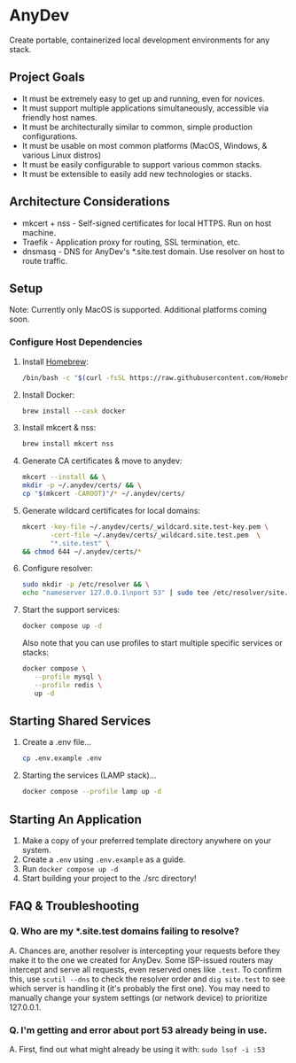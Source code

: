 # AnyDev
Create portable, containerized local development environments for any stack.

## Project Goals
* It must be extremely easy to get up and running, even for novices.
* It must support multiple applications simultaneously, accessible via friendly host names.
* It must be architecturally similar to common, simple production configurations.
* It must be usable on most common platforms (MacOS, Windows, & various Linux distros)
* It must be easily configurable to support various common stacks.
* It must be extensible to easily add new technologies or stacks.

## Architecture Considerations
* mkcert + nss - Self-signed certificates for local HTTPS. Run on host machine.
* Traefik - Application proxy for routing, SSL termination, etc.
* dnsmasq - DNS for AnyDev's *.site.test domain. Use resolver on host to route traffic.

## Setup
Note: Currently only MacOS is supported. Additional platforms coming soon.

### Configure Host Dependencies

1. Install [Homebrew](https://brew.sh/):
   ```bash
   /bin/bash -c "$(curl -fsSL https://raw.githubusercontent.com/Homebrew/install/HEAD/install.sh)"
   ```
2. Install Docker:  
   ```bash
   brew install --cask docker
   ```
3. Install mkcert & nss:  
   ```bash
   brew install mkcert nss
   ```
4. Generate CA certificates & move to anydev:  
   ```bash
   mkcert --install && \
   mkdir -p ~/.anydev/certs/ && \
   cp "$(mkcert -CAROOT)"/* ~/.anydev/certs/
   ```
5. Generate wildcard certificates for local domains:  
   ```bash
   mkcert -key-file ~/.anydev/certs/_wildcard.site.test-key.pem \
          -cert-file ~/.anydev/certs/_wildcard.site.test.pem  \
          "*.site.test" \
   && chmod 644 ~/.anydev/certs/*
   ```
6. Configure resolver:
   ```bash
   sudo mkdir -p /etc/resolver && \
   echo "nameserver 127.0.0.1\nport 53" | sudo tee /etc/resolver/site.test
   ```
7. Start the support services:
   ```bash
   docker compose up -d
   ```
   Also note that you can use profiles to start multiple specific services or stacks:
   ```bash
   docker compose \
      --profile mysql \
      --profile redis \
      up -d
   ```

## Starting Shared Services

1. Create a .env file...
   ```bash
   cp .env.example .env
   ```
2. Starting the services (LAMP stack)...
   ```bash
   docker compose --profile lamp up -d
   ```

## Starting An Application

1. Make a copy of your preferred template directory anywhere on your system.
2. Create a `.env` using `.env.example` as a guide.
3. Run `docker compose up -d`
4. Start building your project to the ./src directory!

## FAQ & Troubleshooting

### Q. Who are my *.site.test domains failing to resolve?
A. Chances are, another resolver is intercepting your requests before they make it to the one we created for AnyDev. Some ISP-issued routers may intercept and serve all requests, even reserved ones like `.test`. To confirm this, use `scutil --dns` to check the resolver order and `dig site.test` to see which server is handling it (it's probably the first one). You may need to manually change your system settings (or network device) to prioritize 127.0.0.1.

### Q. I'm getting and error about port 53 already being in use.
A. First, find out what might already be using it with: `sudo lsof -i :53`
